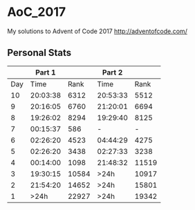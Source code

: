 # AoC_2017
My solutions to Advent of Code 2017
http://adventofcode.com/

## Personal Stats
| |Part 1||Part 2||
|-|-|-|-|-|
|Day|Time|Rank|Time|Rank|
|10|20:03:38|6312|20:53:33|5512|
|9|20:16:05|6760|21:20:01|6694|
|8|19:26:02|8294|19:29:40|8125|
|7|00:15:37|586|-|-|
|6|02:26:20|4523|04:44:29|4275 |
|5|02:26:20|3438|02:27:33|3238|
|4|00:14:00|1098|21:48:32|11519|
|3|19:30:15|10584| >24h|10917|
|2|21:54:20|14652| >24h|15801|
|1|>24h|22927| >24h|19342|
